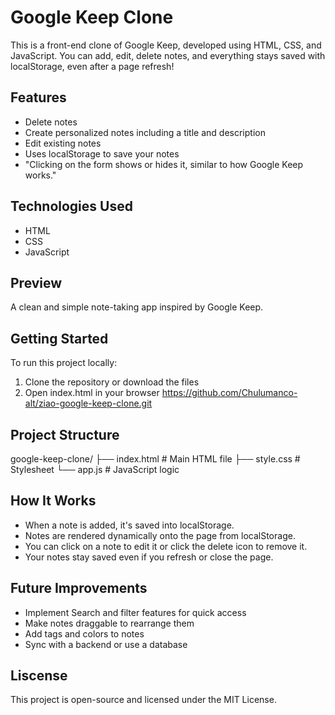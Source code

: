 # Google Keep Clone
This is a front-end clone of Google Keep, developed using HTML, CSS, and JavaScript. You can add, edit, delete notes, and everything stays saved with localStorage, even after a page refresh!

## Features
- Delete notes
- Create personalized notes including a title and description
- Edit existing notes
- Uses localStorage to save your notes 
- "Clicking on the form shows or hides it, similar to how Google Keep works."

## Technologies Used 
- HTML
- CSS
- JavaScript 

## Preview 
A clean and simple note-taking app inspired by Google Keep.

## Getting Started 
To run this project locally: 
1. Clone the repository or download the files 
2. Open index.html in your browser 
https://github.com/Chulumanco-alt/ziao-google-keep-clone.git

## Project Structure 

google-keep-clone/
├── index.html      # Main HTML file
├── style.css       # Stylesheet
└── app.js          # JavaScript logic

## How It Works
- When a note is added, it's saved into localStorage.
- Notes are rendered dynamically onto the page from localStorage.
- You can click on a note to edit it or click the delete icon to remove it.
- Your notes stay saved even if you refresh or close the page.

## Future Improvements
- Implement Search and filter features for quick access
- Make notes draggable to rearrange them 
- Add tags and colors to notes
- Sync with a backend or use a database

## Liscense 
This project is open-source and licensed under the MIT License.